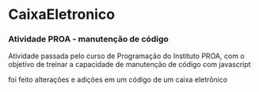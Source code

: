 # CaixaEletronico
<h3>Atividade PROA - manutenção de código</h3>
<p>Atividade passada pelo curso de Programação do Instituto PROA, com o objetivo de treinar a capacidade de manutenção de código com javascript</p>
<p>foi feito alterações e adições em um código de um caixa eletrônico</p>
